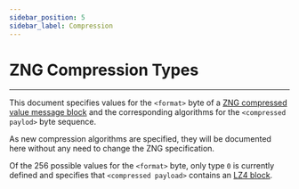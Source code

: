 ```yaml
---
sidebar_position: 5
sidebar_label: Compression
---
```


# ZNG Compression Types

---

This document specifies values for the `<format>` byte of a
[ZNG compressed value message block](zng.md#2-the-zng-format)
and the corresponding algorithms for the `<compressed paylod>` byte sequence.

As new compression algorithms are specified, they will be documented
here without any need to change the ZNG specification.

Of the 256 possible values for the `<format>` byte, only type `0` is currently
defined and specifies that `<compressed payload>` contains an
[LZ4 block](https://github.com/lz4/lz4/blob/master/doc/lz4_Block_format.md).
